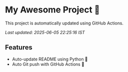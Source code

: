 # My Awesome Project 🚀

This project is automatically updated using GitHub Actions.

_Last updated: 2025-06-05 22:25:16 IST_

## Features
- Auto-update README using Python 🐍
- Auto Git push with GitHub Actions 🤖
